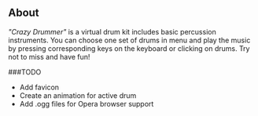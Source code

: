 ## About
*"Crazy Drummer"* is a virtual drum kit includes basic percussion instruments.
You can choose one set of drums in menu and play the music by pressing corresponding keys on the keyboard or clicking on drums. Try not to miss and have fun!

###TODO
- Add favicon
- Create an animation for active drum
- Add .ogg files for Opera browser support